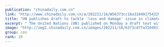 ```yaml
---
publication: "chinadaily.com.cn"
link: "http://www.chinadaily.com.cn/a/202211/16/WS6373cc18a310491754329e5a.html"
title: "UN publishes draft to tackle 'loss and damage' issue in climate debate"
excerpt: " The United Nations (UN) published on Monday a draft text with an aim to address the 'loss and damage' issue, one of the hottest topics at the ongoing UN climate conference."
image: "http://img2.chinadaily.com.cn/images/202211/16/6373cd7fa31049178c90f087.jpeg"
group: con
rank: 10
---
```

